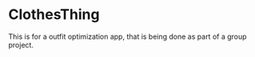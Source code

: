 # ClothesThing
This is for a outfit optimization app, that is being done as part of a group project.
